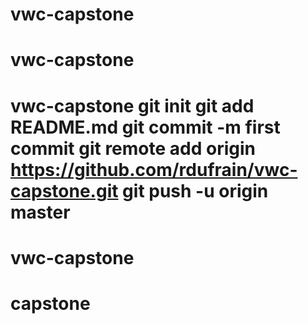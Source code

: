 # vwc-capstone
# vwc-capstone
# vwc-capstone git init git add README.md git commit -m first commit git remote add origin https://github.com/rdufrain/vwc-capstone.git git push -u origin master
# vwc-capstone
# capstone
